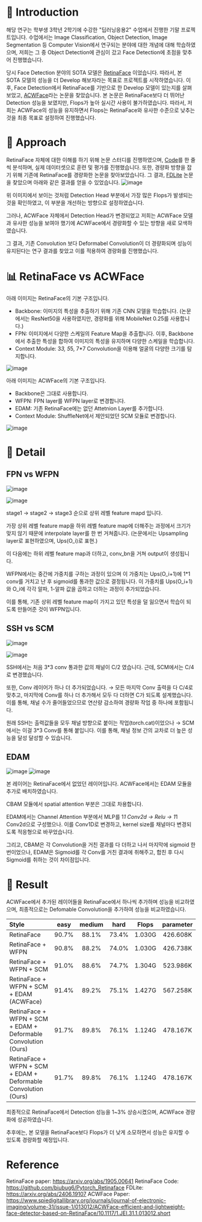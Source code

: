 # 👋 Introduction

해당 연구는 학부생 3학년 2학기에 수강한 "딥러닝응용2" 수업에서 진행한 기말 프로젝트입니다.
수업에서는 Image Classification, Object Detection, Image Segmentation 등 Computer Vision에서 연구되는 분야에 대한 개념에 대해 학습하였으며, 저희는 그 중 Object Detection에 관심이 갔고 Face Detection에 초점을 맞추어 진행했습니다.

당시 Face Detection 분야의 SOTA 모델은 [RetinaFace](https://arxiv.org/abs/1905.00641) 이었습니다. 따라서, 본 SOTA 모델의 성능을 더 Develop 해보자라는 목표로 프로젝트를 시작하였습니다.
이후, Face Detection에서 RetinaFace를 기반으로 한 Develop 모델이 있는지를 살펴보았고, [ACWFace](https://www.spiedigitallibrary.org/journals/journal-of-electronic-imaging/volume-31/issue-1/013012/ACWFace-efficient-and-lightweight-face-detector-based-on-RetinaFace/10.1117/1.JEI.31.1.013012.short)라는 논문을 찾았습니다.
본 논문은 RetinaFace보다 더 뛰어난 Detection 성능을 보였지만, Flops가 높아 실시간 사용이 불가하였습니다.
따라서, 저희는 ACWFace의 성능을 유지하면서 Flops는 RetinaFace와 유사한 수준으로 낮추는 것을 최종 목표로 설정하여 진행했습니다.

# 🤔 Approach

RetinaFace 자체에 대한 이해를 하기 위해 논문 스터디를 진행하였으며, [Code](https://github.com/kyeongha-git/Face_Detection-RetinaFace)를 한 줄씩 분석하며, 실제 데이터셋으로 훈련 및 평가를 진행했습니다.
또한, 경량화 방향을 잡기 위해 기존에 RetinaFace를 경량화한 논문을 찾아보았습니다. 그 결과, [FDLite]() 논문을 찾았으며 아래와 같은 결과를 얻을 수 있었습니다.
![image](https://github.com/user-attachments/assets/bb30e517-47d3-44cc-892c-564b693271ce)

위 이미지에서 보이는 것처럼 Detection Head 부분에서 가장 많은 Flops가 발생되는 것을 확인하였고, 이 부분을 개선하는 방향으로 설정하였습니다.

그러나, ACWFace 자체에서 Detection Head가 변경되었고 저희는 ACWFace 모델과 유사한 성능을 보여야 했기에 ACWFace에서 경량화할 수 있는 방향을 새로 모색하였습니다.

그 결과, 기존 Convolution 보다 Deformabel Convolution이 더 경량화되며 성능이 유지된다는 연구 결과를 찾았고 이를 적용하여 경량화를 진행했습니다.

# 📊 RetinaFace vs ACWFace

아래 이미지는 RetinaFace의 기본 구조입니다. 
- Backbone: 이미지의 특성을 추출하기 위해 기존 CNN 모델을 학습합니다. (논문에서는 ResNet50을 사용하였지만, 경량화를 위해 MobileNet 0.25를 사용합니다.)
- FPN: 이미지에서 다양한 스케일의 Feature Map을 추출합니다. 이후, Backbone에서 추출한 특성을 합하여 이미지의 특성을 유지하며 다양한 스케일을 학습합니다.
- Context Module: 3*3, 5*5, 7*7 Convolution을 이용해 얼굴의 다양한 크기를 탐지합니다.
  
![image](https://github.com/user-attachments/assets/159d12a1-00f9-4bc0-9150-f5e2663d6e30)

아래 이미지는 ACWFace의 기본 구조입니다.
- Backbone은 그대로 사용합니다.
- WFPN: FPN layer를 WFPN layer로 변경합니다.
- EDAM: 기존 RetinaFace에는 없던 Attetnion Layer를 추가합니다.
- Context Module: ShuffleNet에서 제안되었던 SCM 모듈로 변경합니다.

![image](https://github.com/user-attachments/assets/e04b0c0b-40d0-4e68-9eac-9eb2bfd54edf)

# 📄 Detail

## FPN vs WFPN
![image](https://github.com/user-attachments/assets/b13781a5-3e3d-471d-bb4d-bcfd6521b0bc)

![image](https://github.com/user-attachments/assets/7dd88189-7c5d-45cb-8eba-b8232df7d432)

stage1 → stage2 → stage3 순으로 상위 레벨 feature mapd 입니다.

가장 상위 레벨 feature map을 하위 레벨 feature map에 더해주는 과정에서 크기가 맞지 않기 때문에 interpolate layer를 한 번 거쳐줍니다. (논문에서는 Upsampling layer로 표현하였으며, Ups(O_i)로 표현.)

이 다음에는 하위 레벨 feature map과 더하고, conv_bn을 거쳐 output이 생성됩니다.

WFPN에서는 중간에 가중치를 구하는 과정이 있으며 이 가중치는 Ups(O_i+1)에 1*1 conv를 거치고 난 후 sigmoid를 통과한 값으로 결정됩니다.
이 가중치를 Ups(O_i+1)와 O_i에 각각 알파, 1-알파 값을 곱하고 더하는 과정이 추가되었습니다.

이를 통해, 기존 상위 레벨 feature map이 가지고 있던 특성을 덜 잃으면서 학습이 되도록 만들어준 것이 WFPN입니다.

## SSH vs SCM
![image](https://github.com/user-attachments/assets/d13aac09-1cd7-4032-8e54-2d7fdb21dcbd)

![image](https://github.com/user-attachments/assets/3ddde5d2-f911-422b-99c2-6d6d21003250)

SSH에서는 처음 3*3 conv 통과한 값의 채널이 C/2 였습니다. 근데, SCM에서는 C/4로 변경했습니다.

또한, Conv 레이어가 하나 더 추가되었습니다. → 모든 마지막 Conv 출력을 다 C/4로 맞추고, 마지막에 Conv를 하나 더 추가해서 모두 다 더하면 C가 되도록 설계했습니다.
이를 통해, 채널 수가 줄어들었으므로 연산량 감소하여 경량화 작업 중 하나에 포함됩니다.

원래 SSH는 출력값들을 모두 채널 방향으로 붙이는 작업(torch.cat)이었으나 → SCM에서는 이걸 3*3 Conv를 통해 붙입니다.
이를 통해, 채널 정보 간의 교차로 더 높은 성능을 달성 달성할 수 있습니다.

## EDAM
![image](https://github.com/user-attachments/assets/43dc0a7b-015c-4aac-a23a-0af87755e215)
![image](https://github.com/user-attachments/assets/8e38990a-f3d6-4507-95ac-558871a86c9e)

본 레이어는 RetinaFace에서 없었던 레이어입니다. ACWFace에서는 EDAM 모듈을 추가로 배치하였습니다.

CBAM 모듈에서 spatial attention 부분은 그대로 차용합니다.

EDAM에서는 Channel Attention 부분에서 MLP를 1*1 Conv2d → Relu → 1*1 Conv2d으로 구성했으나. 이를 Conv1D로 변경하고, kernel size를 채널마다 변경되도록 적응형으로 바꾸었습니다.

그리고, CBAM은 각 Convolution을 거친 결과를 다 더하고 나서 마지막에 sigmoid 한 번이었으나, EDAM은 Sigmoid를 각 Conv를 거친 결과에 취해주고, 합친 후 다시 Sigmoid를 취하는 것이 차이점입니다.

# 🚀 Result

ACWFace에서 추가된 레이어들을 RetinaFace에서 하나씩 추가하며 성능을 비교하였으며, 최종적으로는 Defomable Convolution을 추가하여 성능을 비교하였습니다.

| Style | easy | medium | hard | Flops | parameter |
|:-|:-:|:-:|:-:|:-:|:-:|
| RetinaFace | 90.7% | 88.1% | 73.4% | 1.030G | 426.608K |
| RetinaFace + WFPN | 90.8% | 88.2% | 74.0% | 1.030G | 426.738K |
| RetinaFace + WFPN + SCM | 91.0% | 88.6% | 74.7% | 1.304G | 523.986K |
| RetinaFace + WFPN + SCM + EDAM (ACWFace) | 91.4% | 89.2% | 75.1% | 1.427G | 567.258K |
| RetinaFace + WFPN + SCM + EDAM + Deformable Convolution (Ours) | 91.7% | 89.8% | 76.1% | 1.124G | 478.167K |
| RetinaFace + WFPN + SCM + EDAM + Deformable Convolution (Ours) | 91.7% | 89.8% | 76.1% | 1.124G | 478.167K |

최종적으로 RetinaFace에서 Detection 성능을 1~3% 상승시켰으며, ACWFace 경량화에 성공하였습니다.

추후에는, 본 모델을 RetinaFace보다 Flops가 더 낮게 소모하면서 성능은 유지할 수 있도록 경량화할 예정입니다.

# Reference
RetinaFace paper: https://arxiv.org/abs/1905.00641
RetinaFace Code: https://github.com/biubug6/Pytorch_Retinaface
FDLite: https://arxiv.org/abs/2406.19107
ACWFace Paper: https://www.spiedigitallibrary.org/journals/journal-of-electronic-imaging/volume-31/issue-1/013012/ACWFace-efficient-and-lightweight-face-detector-based-on-RetinaFace/10.1117/1.JEI.31.1.013012.short
